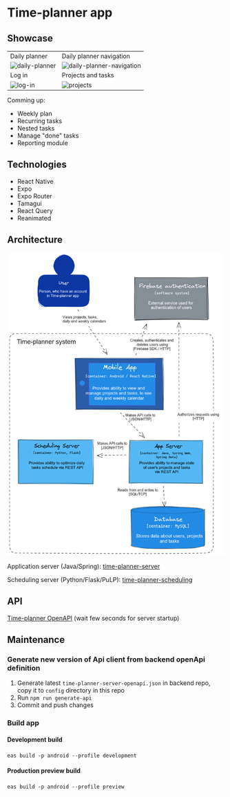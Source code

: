 # Time-planner app

## Showcase

<table>
    <tr>
        <td>Daily planner</td>
        <td>Daily planner navigation</td>
    </tr>
    <tr>
    <td><img src="docs/dailyplan.gif" alt="daily-planner" width="350"></td>
    <td><img src="docs/navigation.gif" alt="daily-planner-navigation" width="350"></td>
    </tr>  
    <tr>
        <td>Log in</td>
        <td>Projects and tasks</td>
    </tr>
    <tr>
        <td><img src="docs/login.gif" alt="log-in" width="350"></td>
        <td><img src="docs/projects.gif" alt="projects" width="350"></td>
    </tr>
</table>

Comming up:

- Weekly plan
- Recurring tasks
- Nested tasks
- Manage "done" tasks
- Reporting module

## Technologies

- React Native
- Expo
- Expo Router
- Tamagui
- React Query
- Reanimated

## Architecture

![System architecture diagram](docs/arch.png "System architecture diagram in C4 model.")

Application server (Java/Spring): [time-planner-server](https://github.com/erysman/time-planner-server)

Scheduling server (Python/Flask/PuLP): [time-planner-scheduling](https://github.com/erysman/time-planner-scheduling)

## API

[Time-planner OpenAPI](https://time-planner-ltilgqmrgq-lm.a.run.app/swagger-ui/index.html)
(wait few seconds for server startup)

## Maintenance

### Generate new version of Api client from backend openApi definition

1. Generate latest `time-planner-server-openapi.json` in backend repo, copy it to `config` directory in this repo
2. Run `npm run generate-api`
3. Commit and push changes

### Build app

#### Development build

`eas build -p android --profile development`

#### Production preview build

`eas build -p android --profile preview`